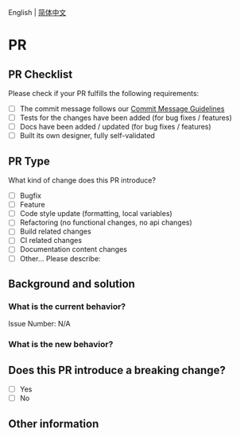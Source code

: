 English | [简体中文](https://github.com/opentiny/tiny-engine-data-center/blob/main/.github/PULL_REQUEST_TEMPLATE/PULL_REQUEST_TEMPLATE.zh-CN.md)

# PR

## PR Checklist

Please check if your PR fulfills the following requirements:

- [ ] The commit message follows our [Commit Message Guidelines](https://github.com/opentiny/tiny-engine-data-center/blob/main/CONTRIBUTING.md)
- [ ] Tests for the changes have been added (for bug fixes / features)
- [ ] Docs have been added / updated (for bug fixes / features)
- [ ] Built its own designer, fully self-validated

## PR Type

What kind of change does this PR introduce?

<!-- Please check the one that applies to this PR using "x". -->

- [ ] Bugfix
- [ ] Feature
- [ ] Code style update (formatting, local variables)
- [ ] Refactoring (no functional changes, no api changes)
- [ ] Build related changes
- [ ] CI related changes
- [ ] Documentation content changes
- [ ] Other... Please describe:

## Background and solution
<!--
1. Describe the problem and the scenario.
2. New features need to be described and attached with renderings.
3. Screenshots or GIFs involving UI/Interaction changes/Bugfix before and after modification are required.
-->

### What is the current behavior?

<!-- Please describe the current behavior that you are modifying, or link to a relevant issue. -->

Issue Number: N/A

### What is the new behavior?


## Does this PR introduce a breaking change?

- [ ] Yes
- [ ] No

<!-- If this PR contains a breaking change, please describe the impact and migration path for existing applications below. -->

## Other information
